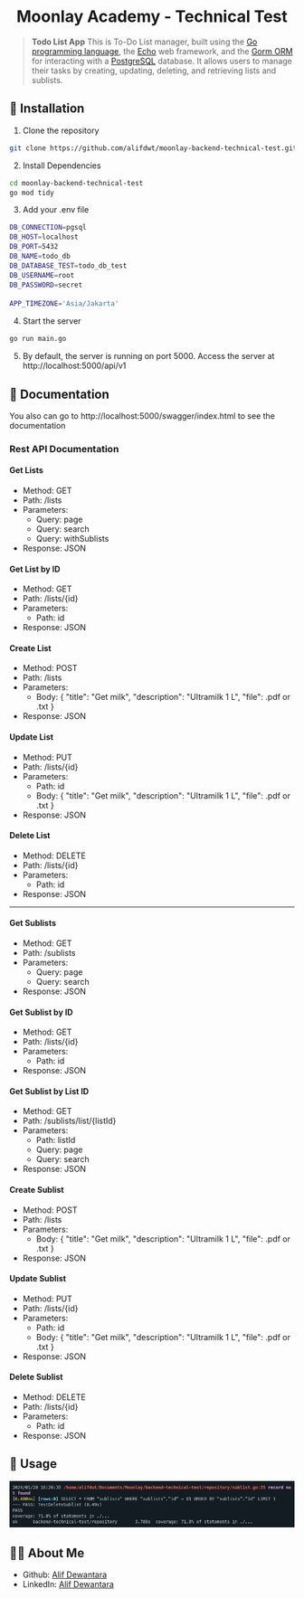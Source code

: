 <h1 align="center">Moonlay Academy - Technical Test</h1>

> **Todo List App**
> This is To-Do List manager, built using the [Go programming language](https://golang.org), the [Echo](https://echo.labstack.com) web framework, and the [Gorm ORM](https://gorm.io) for interacting with a [PostgreSQL](https://www.postgresql.org) database. It allows users to manage their tasks by creating, updating, deleting, and retrieving lists and sublists.

## 🧰 Installation

1. Clone the repository

```bash
git clone https://github.com/alifdwt/moonlay-backend-technical-test.git
```

2. Install Dependencies

```bash
cd moonlay-backend-technical-test
go mod tidy
```

3. Add your .env file

```sh
DB_CONNECTION=pgsql
DB_HOST=localhost
DB_PORT=5432
DB_NAME=todo_db
DB_DATABASE_TEST=todo_db_test
DB_USERNAME=root
DB_PASSWORD=secret

APP_TIMEZONE='Asia/Jakarta'
```

4. Start the server

```bash
go run main.go
```

5. By default, the server is running on port 5000. Access the server at http://localhost:5000/api/v1

## 📖 Documentation

You also can go to http://localhost:5000/swagger/index.html to see the documentation

### Rest API Documentation

#### Get Lists

- Method: GET
- Path: /lists
- Parameters:
  - Query: page
  - Query: search
  - Query: withSublists
- Response: JSON

#### Get List by ID

- Method: GET
- Path: /lists/{id}
- Parameters:
  - Path: id
- Response: JSON

#### Create List

- Method: POST
- Path: /lists
- Parameters:
  - Body: {
    "title": "Get milk",
    "description": "Ultramilk 1 L",
    "file": .pdf or .txt
    }
- Response: JSON

#### Update List

- Method: PUT
- Path: /lists/{id}
- Parameters:
  - Path: id
  - Body: {
    "title": "Get milk",
    "description": "Ultramilk 1 L",
    "file": .pdf or .txt
    }
- Response: JSON

#### Delete List

- Method: DELETE
- Path: /lists/{id}
- Parameters:
  - Path: id
- Response: JSON

---

#### Get Sublists

- Method: GET
- Path: /sublists
- Parameters:
  - Query: page
  - Query: search
- Response: JSON

#### Get Sublist by ID

- Method: GET
- Path: /lists/{id}
- Parameters:
  - Path: id
- Response: JSON

#### Get Sublist by List ID

- Method: GET
- Path: /sublists/list/{listId}
- Parameters:
  - Path: listId
  - Query: page
  - Query: search
- Response: JSON

#### Create Sublist

- Method: POST
- Path: /lists
- Parameters:
  - Body: {
    "title": "Get milk",
    "description": "Ultramilk 1 L",
    "file": .pdf or .txt
    }
- Response: JSON

#### Update Sublist

- Method: PUT
- Path: /lists/{id}
- Parameters:
  - Path: id
  - Body: {
    "title": "Get milk",
    "description": "Ultramilk 1 L",
    "file": .pdf or .txt
    }
- Response: JSON

#### Delete Sublist

- Method: DELETE
- Path: /lists/{id}
- Parameters:
  - Path: id
- Response: JSON

## 📖 Usage

<p align="center">
    <img src="assets/coverage.png" alt="coverage" />
</p>

## 👨‍💻 About Me

- Github: [Alif Dewantara](https://github.com/alifdwt)
- LinkedIn: [Alif Dewantara](https://www.linkedin.com/in/alifdwt)
